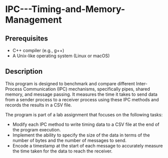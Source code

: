 # IPC---Timing-and-Memory-Management

## Prerequisites
- C++ compiler (e.g., g++)
- A Unix-like operating system (Linux or macOS)

## Description
This program is designed to benchmark and compare different Inter-Process Communication (IPC) mechanisms, specifically pipes, shared memory, and message passing. It measures the time it takes to send data from a sender process to a receiver process using these IPC methods and records the results in a CSV file.

The program is part of a lab assignment that focuses on the following tasks:
- Modify each IPC method to write timing data to a CSV file at the end of the program execution.
- Implement the ability to specify the size of the data in terms of the number of bytes and the number of messages to send.
- Encode a timestamp at the start of each message to accurately measure the time taken for the data to reach the receiver.


